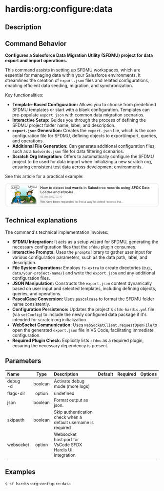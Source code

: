 <!-- This file has been generated with command 'sf hardis:doc:plugin:generate'. Please do not update it manually or it may be overwritten -->
# hardis:org:configure:data

## Description


## Command Behavior

**Configures a Salesforce Data Migration Utility (SFDMU) project for data export and import operations.**

This command assists in setting up SFDMU workspaces, which are essential for managing data within your Salesforce environments. It streamlines the creation of `export.json` files and related configurations, enabling efficient data seeding, migration, and synchronization.

Key functionalities:

- **Template-Based Configuration:** Allows you to choose from predefined SFDMU templates or start with a blank configuration. Templates can pre-populate `export.json` with common data migration scenarios.
- **Interactive Setup:** Guides you through the process of defining the SFDMU project folder name, label, and description.
- **`export.json` Generation:** Creates the `export.json` file, which is the core configuration file for SFDMU, defining objects to export/import, queries, and operations.
- **Additional File Generation:** Can generate additional configuration files, such as a `badwords.json` file for data filtering scenarios.
- **Scratch Org Integration:** Offers to automatically configure the SFDMU project to be used for data import when initializing a new scratch org, ensuring consistent test data across development environments.

See this article for a practical example:

[![How to detect bad words in Salesforce records using SFDX Data Loader and sfdx-hardis](https://github.com/hardisgroupcom/sfdx-hardis/raw/main/docs/assets/images/article-badwords.jpg)](https://nicolas.vuillamy.fr/how-to-detect-bad-words-in-salesforce-records-using-sfdx-data-loader-and-sfdx-hardis-171db40a9bac)

## Technical explanations

The command's technical implementation involves:

- **SFDMU Integration:** It acts as a setup wizard for SFDMU, generating the necessary configuration files that the `sfdmu` plugin consumes.
- **Interactive Prompts:** Uses the `prompts` library to gather user input for various configuration parameters, such as the data path, label, and description.
- **File System Operations:** Employs `fs-extra` to create directories (e.g., `data/your-project-name/`) and write the `export.json` and any additional configuration files.
- **JSON Manipulation:** Constructs the `export.json` content dynamically based on user input and selected templates, including defining objects, queries, and operations.
- **PascalCase Conversion:** Uses `pascalcase` to format the SFDMU folder name consistently.
- **Configuration Persistence:** Updates the project's `sfdx-hardis.yml` file (via `setConfig`) to include the newly configured data package if it's intended for scratch org initialization.
- **WebSocket Communication:** Uses `WebSocketClient.requestOpenFile` to open the generated `export.json` file in VS Code, facilitating immediate configuration.
- **Required Plugin Check:** Explicitly lists `sfdmu` as a required plugin, ensuring the necessary dependency is present.


## Parameters

| Name         |  Type   | Description                                                   | Default | Required | Options |
|:-------------|:-------:|:--------------------------------------------------------------|:-------:|:--------:|:-------:|
| debug<br/>-d | boolean | Activate debug mode (more logs)                               |         |          |         |
| flags-dir    | option  | undefined                                                     |         |          |         |
| json         | boolean | Format output as json.                                        |         |          |         |
| skipauth     | boolean | Skip authentication check when a default username is required |         |          |         |
| websocket    | option  | Websocket host:port for VsCode SFDX Hardis UI integration     |         |          |         |

## Examples

```shell
$ sf hardis:org:configure:data
```


